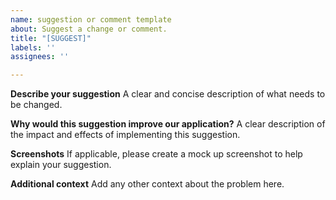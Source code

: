 ```yaml
---
name: suggestion or comment template
about: Suggest a change or comment.
title: "[SUGGEST]"
labels: ''
assignees: ''

---
```


**Describe your suggestion**
A clear and concise description of what needs to be changed.

**Why would this suggestion improve our application?**
A clear description of the impact and effects of implementing this suggestion.

**Screenshots**
If applicable, please create a mock up screenshot to help explain your suggestion.

**Additional context**
Add any other context about the problem here.
